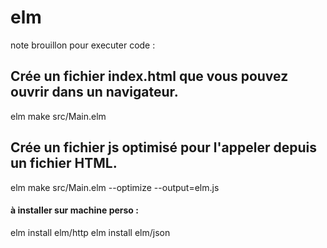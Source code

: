 # elm

note brouillon pour executer code :
## Crée un fichier index.html que vous pouvez ouvrir dans un navigateur.
elm make src/Main.elm

## Crée un fichier js optimisé pour l'appeler depuis un fichier HTML.
elm make src/Main.elm --optimize --output=elm.js

#### à installer sur machine perso :
elm install elm/http
elm install elm/json
